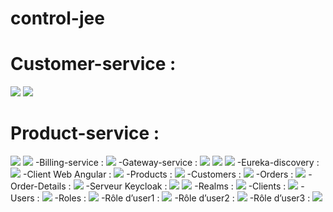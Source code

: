 # control-jee
# Customer-service :

<img src ="images\localhost_8081_customers - Google Chrome 24_12_2022 21_35_10.png">
<img src ="images\localhost_8081_customers - Google Chrome 24_12_2022 21_36_09.png">


# Product-service :
<img src ="images\localhost_8081_customers - Google Chrome 24_12_2022 21_36_29.png">
<img src ="images\localhost_8081_customers - Google Chrome 24_12_2022 21_36_36.png">
-Billing-service :
<img src ="images\localhost_8081_customers - Google Chrome 24_12_2022 21_37_25.png">
-Gateway-service : 
<img src ="images\localhost_8081_customers - Google Chrome 24_12_2022 21_39_13.png">
<img src ="images\localhost_8081_customers - Google Chrome 24_12_2022 21_39_00.png">
<img src ="images\localhost_8081_customers - Google Chrome 24_12_2022 21_38_34.png">
-Eureka-discovery :  
<img src ="images\localhost_8081_customers - Google Chrome 24_12_2022 21_38_17.png">
-Client Web Angular :  
<img src ="images\localhost_8081_customers - Google Chrome 24_12_2022 21_47_44.png">
-Products :
<img src ="images\localhost_8081_customers - Google Chrome 24_12_2022 21_47_55.png">
-Customers :  
<img src ="images\localhost_8081_customers - Google Chrome 24_12_2022 21_48_01.png">
-Orders :
<img src ="images\localhost_8081_customers - Google Chrome 24_12_2022 21_48_09.png">
-Order-Details : 
<img src ="images\localhost_8081_customers - Google Chrome 24_12_2022 21_48_18.png">
-Serveur Keycloak :
<img src ="images\localhost_8081_customers - Google Chrome 24_12_2022 22_18_35.png">
<img src ="images\localhost_8081_customers - Google Chrome 24_12_2022 22_18_45.png">
-Realms :
<img src ="localhost_8081_customers - Google Chrome 24_12_2022 22_19_02.png">
-Clients :
<img src ="images\localhost_8081_customers - Google Chrome 24_12_2022 22_19_11.png">
-Users :
<img src ="images\localhost_8081_customers - Google Chrome 24_12_2022 22_19_28.png">
-Roles :
<img src ="images\localhost_8081_customers - Google Chrome 24_12_2022 22_19_20.png">
-Rôle d’user1 :
<img src ="images\localhost_8081_customers - Google Chrome 24_12_2022 22_20_01.png">
-Rôle d’user2 :
<img src ="images\localhost_8081_customers - Google Chrome 24_12_2022 22_20_09.png">
-Rôle d’user3 :
<img src ="images\localhost_8081_customers - Google Chrome 24_12_2022 22_20_18.png">

 

